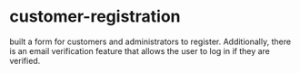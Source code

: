 # customer-registration
 built a form for customers and administrators to register. Additionally, there is an email verification feature that allows the user to log in if they are verified.
